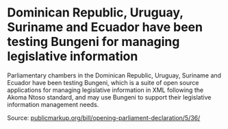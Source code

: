 # Dominican Republic, Uruguay, Suriname and Ecuador have been testing Bungeni for managing legislative information

Parliamentary chambers in the Dominican Republic, Uruguay, Suriname and Ecuador have been testing Bungeni, which is a suite of open source applications for managing legislative information in XML following the Akoma Ntoso standard, and may use Bungeni to support their legislative information management needs.

Source: [publicmarkup.org/bill/opening-parliament-declaration/5/36/](http://publicmarkup.org/bill/opening-parliament-declaration/5/36/)
